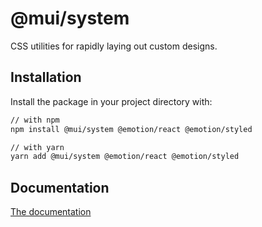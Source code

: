 # @mui/system

CSS utilities for rapidly laying out custom designs.

## Installation

Install the package in your project directory with:

<!-- #default-branch-switch -->

```sh
// with npm
npm install @mui/system @emotion/react @emotion/styled

// with yarn
yarn add @mui/system @emotion/react @emotion/styled
```

## Documentation

<!-- #default-branch-switch -->

[The documentation](https://mui.com/system/basics/)
